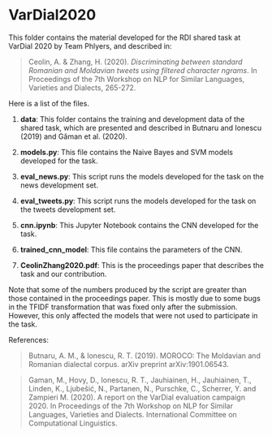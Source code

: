 # VarDial2020

This folder contains the material developed for the RDI shared task at VarDial 2020 by Team Phlyers, and described in:

> Ceolin, A. & Zhang, H. (2020). *Discriminating between standard Romanian and Moldavian tweets using filtered character ngrams*. In Proceedings of the 7th Workshop on NLP for Similar Languages, Varieties and Dialects, 265-272.

Here is a list of the files.

1. **data**: This folder contains the training and development data of the shared task, which are presented and described in Butnaru and Ionescu (2019) and Găman et al. (2020).

2. **models.py**: This file contains the Naive Bayes and SVM models developed for the task.

3. **eval_news.py**: This script runs the models developed for the task on the news development set. 

4. **eval_tweets.py**: This script runs the models developed for the task on the tweets development set.

5. **cnn.ipynb**: This Jupyter Notebook contains the CNN developed for the task.

6. **trained_cnn_model**: This file contains the parameters of the CNN.

7. **CeolinZhang2020.pdf**: This is the proceedings paper that describes the task and our contribution.

Note that some of the numbers produced by the script are greater than those contained in the proceedings paper. This is mostly due to some bugs in the TFIDF transformation that was fixed only after the submission. However, this only affected the models that were not used to participate in the task.

References:

> Butnaru, A. M., & Ionescu, R. T. (2019). MOROCO: The Moldavian and Romanian dialectal corpus. arXiv preprint arXiv:1901.06543.

> Gaman, M., Hovy, D., Ionescu, R. T., Jauhiainen, H., Jauhiainen, T., Linden, K., Ljubešić, N., Partanen, N., Purschke, C., Scherrer, Y. and Zampieri M.  (2020). A report on the VarDial evaluation campaign 2020. In Proceedings of the 7th Workshop on NLP for Similar Languages, Varieties and Dialects. International Committee on Computational Linguistics.








